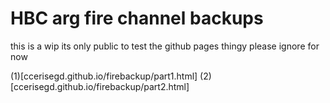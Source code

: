 # HBC arg fire channel backups

this is a wip its only public to test the github pages thingy please ignore for now

(1)[ccerisegd.github.io/firebackup/part1.html]
(2)[ccerisegd.github.io/firebackup/part2.html]
